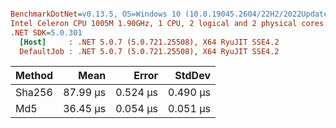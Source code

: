 ``` ini

BenchmarkDotNet=v0.13.5, OS=Windows 10 (10.0.19045.2604/22H2/2022Update)
Intel Celeron CPU 1005M 1.90GHz, 1 CPU, 2 logical and 2 physical cores
.NET SDK=5.0.301
  [Host]     : .NET 5.0.7 (5.0.721.25508), X64 RyuJIT SSE4.2
  DefaultJob : .NET 5.0.7 (5.0.721.25508), X64 RyuJIT SSE4.2


```
| Method |     Mean |    Error |   StdDev |
|------- |---------:|---------:|---------:|
| Sha256 | 87.99 μs | 0.524 μs | 0.490 μs |
|    Md5 | 36.45 μs | 0.054 μs | 0.051 μs |
